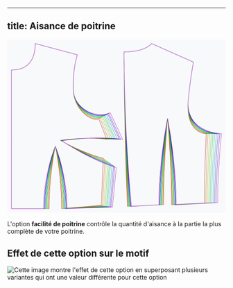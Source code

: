 ***

## title: Aisance de poitrine

![L'effet de l'option de facilité de poitrine sur le patron](sample.png)

L'option **facilité de poitrine** contrôle la quantité d'aisance à la partie la plus complète de votre poitrine.

## Effet de cette option sur le motif

![Cette image montre l'effet de cette option en superposant plusieurs variantes qui ont une valeur différente pour cette option](bella\_chestease\_sample.svg "Effet de cette option sur le motif")
